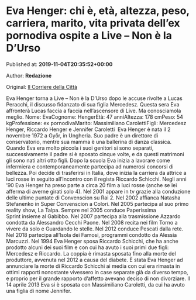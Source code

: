 
# Eva Henger: chi è, età, altezza, peso, carriera, marito, vita privata dell’ex pornodiva ospite a Live – Non è la D’Urso

Published at: **2019-11-04T20:35:52+00:00**

Author: **Redazione**

Original: [Il Corriere della Città](https://www.ilcorrieredellacitta.com/news/spettacolo/eva-henger-chi-e-eta-altezza-peso-carriera-marito-vita-privata-dellex-pornodiva-ospite-a-live-non-e-la-durso.html)

Eva Henger torna a Live – Non è la D’Urso dopo le accuse rivolte a Lucas Peracchi, il discusso fidanzato di sua figlia Mercedesz.
Questa sera Eva affronterà Lucas faccia a faccia nell’ascensore di Live.
Ma conosciamola meglio.
Nome: EvaCognome: HengerEtà: 47 anniAltezza: 178 cmPeso: 54 kgProfessione: ex pornodivaMarito: Massimiliano CarolettiFigli: Mercedesz Henger, Riccardo Henger e Jennifer Caroletti
 Eva Henger è nata il 2 novembre 1972 a Győr, in Ungheria.
Suo padre è un direttore di conservatorio, mentre sua mamma è una ballerina di danza classica.
Quando Eva era molto piccola i suoi genitori si sono separati, successivamente il padre si è sposato cinque volte, e da questi matrimoni gli sono nati altri otto figli.
Dopo la scuola Eva inizia a lavorare come infermiera e contemporaneamente partecipa ad numerosi concorsi di bellezza. Poi decide di trasferirsi in Italia, dove inizia la carriera da attrice a luci rosse in seguito all’incontro con il regista Riccardo Schicchi.
Negli anni ’90 Eva Henger ha preso parte a circa 20 film a luci rosse (anche se lei afferma di averne girati solo 4).
Nel 2001 appare in tv grazie alla conduzione delle ultime puntate di Convenscion su Rai 2.
Nel 2002 affianca Natasha Stefanenko in Super Convenscion a Colori.
Nel 2005 partecipa al suo primo reality show, La Talpa. Sempre nel 2005 conduce Paperissima Sprint insieme al Gabibbo.
Nel 2007 partecipa alla trasmissione Azzardo condotta da Alessandro Cecchi Paone.
Nel 2008 recita nei film Torno a vivere da solo e Guardando le stelle.
Nel 2012 conduce Pescati dalla rete.
Nel 2018 partecipa all’Isola dei Famosi, programmi condotto da Alessia Marcuzzi.
Nel 1994 Eva Henger sposa Riccardo Schicchi, che ha anche prodotto alcuni dei suoi film e con cui ha avuto i suoi primi due figli: Mercedesz e Riccardo.
La coppia è rimasta sposata fino alla morte del produttore, avvenuta nel 2012 a causa del diabete. È stata Eva Henger ad annunciare la morte di Riccardo Schicchi ai media con cui era rimasta in ottimi rapporti nonostante vivessero in case separate già da diverso tempo, e proprio per il grande rapporto d’affetto avevano deciso di non divorziare.
Il 14 aprile 2013 Eva si è sposata con Massimiliano Caroletti, da cui ha avuto una figlia di nome Jennifer.
 
